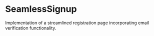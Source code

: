 # SeamlessSignup
Implementation of a streamlined registration page incorporating email verification functionality.
